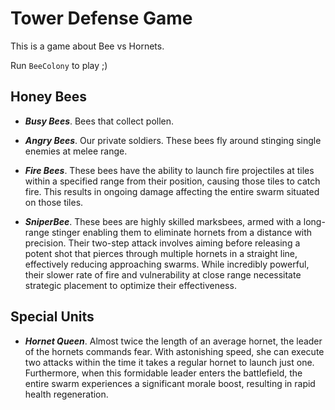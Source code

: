 # Tower Defense Game

This is a game about Bee vs Hornets.

Run `BeeColony` to play ;)

## Honey Bees

- ***Busy Bees***. Bees that collect pollen.
- ***Angry Bees***. Our private soldiers. These bees fly around stinging single enemies at melee range.

- ***Fire Bees***. These bees have the ability to launch fire projectiles at tiles within a specified range from their position, causing those tiles to catch fire. This results in ongoing damage affecting the entire swarm situated on those tiles.
- ***SniperBee***. These bees are highly skilled marksbees, armed with a long-range stinger enabling them to eliminate hornets from a distance with precision. Their two-step attack involves aiming before releasing a potent shot that pierces through multiple hornets in a straight line, effectively reducing approaching swarms. While incredibly powerful, their slower rate of fire and vulnerability at close range necessitate strategic placement to optimize their effectiveness. 

## Special Units

- ***Hornet Queen***. Almost twice the length of an average hornet, the leader of the hornets commands fear. With astonishing speed, she can execute two attacks within the time it takes a regular hornet to launch just one. Furthermore, when this formidable leader enters the battlefield, the entire swarm experiences a significant morale boost, resulting in rapid health regeneration. 
